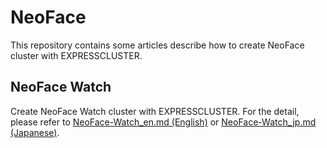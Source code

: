 # NeoFace
This repository contains some articles describe how to create NeoFace cluster with EXPRESSCLUSTER.

## NeoFace Watch
Create NeoFace Watch cluster with EXPRESSCLUSTER. For the detail, please refer to [NeoFace-Watch_en.md (English)](https://github.com/EXPRESSCLUSTER/NeoFace/blob/master/NeoFace-Watch_en.md) or [NeoFace-Watch_jp.md (Japanese)](https://github.com/EXPRESSCLUSTER/NeoFace/blob/master/NeoFace-Watch_jp.md).

